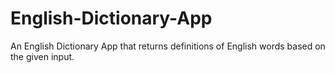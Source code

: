 # English-Dictionary-App
An English Dictionary App that returns definitions of English words based on the given input.

